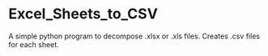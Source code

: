 # Excel_Sheets_to_CSV
A simple python program to decompose .xlsx or .xls files. Creates .csv files for each sheet.
